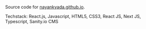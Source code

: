 Source code for [nayankyada.github.io](https://nayankyada.github.io).

Techstack: React.js, Javascript, HTML5, CSS3, React JS, Next JS, Typescript, Sanity.io CMS
